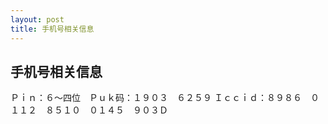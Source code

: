 ```yaml
---
layout: post
title: 手机号相关信息
---
```


## 手机号相关信息

Ｐｉｎ：６～四位　Ｐｕｋ码：１９０３　６２５９ Ｉｃｃｉｄ：８９８６　０１１２　８５１０　０１４５　９０３Ｄ
